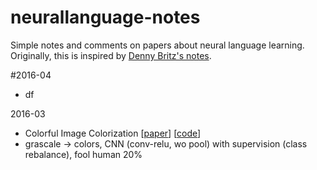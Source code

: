 # neurallanguage-notes
Simple notes and comments on papers about neural language learning. Originally, this is inspired by [Denny Britz's notes](https://github.com/dennybritz/deeplearning-papernotes).

#2016-04
- df

2016-03
- Colorful Image Colorization [[paper](http://arxiv.org/abs/1603.08511)]  [[code](https://github.com/richzhang/colorization)]
 - grascale -> colors, CNN (conv-relu, wo pool) with supervision (class rebalance), fool human 20%


